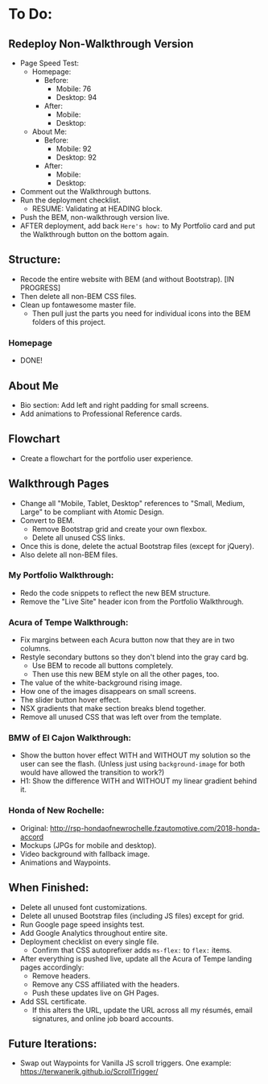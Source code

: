 # To Do:

## Redeploy Non-Walkthrough Version

- Page Speed Test:
  - Homepage:
    - Before:
      - Mobile: 76
      - Desktop: 94
    - After: 
      - Mobile: 
      - Desktop: 
  - About Me:
    - Before:
      - Mobile: 92
      - Desktop: 92
    - After: 
      - Mobile: 
      - Desktop: 
- Comment out the Walkthrough buttons.
- Run the deployment checklist.
  - RESUME: Validating at HEADING block.
- Push the BEM, non-walkthrough version live.
- AFTER deployment, add back `Here's how:` to My Portfolio card and put the Walkthrough button on the bottom again.

## Structure:

- Recode the entire website with BEM (and without Bootstrap). [IN PROGRESS]
- Then delete all non-BEM CSS files.
- Clean up fontawesome master file.
  - Then pull just the parts you need for individual icons into the BEM folders of this project.

### Homepage

- DONE!


## About Me

- Bio section: Add left and right padding for small screens.
- Add animations to Professional Reference cards.


## Flowchart

- Create a flowchart for the portfolio user experience.


## Walkthrough Pages

- Change all "Mobile, Tablet, Desktop" references to "Small, Medium, Large" to be compliant with Atomic Design.
- Convert to BEM.
  - Remove Bootstrap grid and create your own flexbox.
  - Delete all unused CSS links.
- Once this is done, delete the actual Bootstrap files (except for jQuery).
- Also delete all non-BEM files.

### My Portfolio Walkthrough:

- Redo the code snippets to reflect the new BEM structure.
- Remove the "Live Site" header icon from the Portfolio Walkthrough.


### Acura of Tempe Walkthrough:

- Fix margins between each Acura button now that they are in two columns.
- Restyle secondary buttons so they don't blend into the gray card bg.
  - Use BEM to recode all buttons completely.
  - Then use this new BEM style on all the other pages, too.
- The value of the white-background rising image.
- How one of the images disappears on small screens.
- The slider button hover effect.
- NSX gradients that make section breaks blend together.
- Remove all unused CSS that was left over from the template.


### BMW of El Cajon Walkthrough:

- Show the button hover effect WITH and WITHOUT my solution so the user can see the flash. (Unless just using `background-image` for both would have allowed the transition to work?)
- H1: Show the difference WITH and WITHOUT my linear gradient behind it.

### Honda of New Rochelle:

- Original: http://rsp-hondaofnewrochelle.fzautomotive.com/2018-honda-accord
- Mockups (JPGs for mobile and desktop).
- Video background with fallback image.
- Animations and Waypoints.


## When Finished:

- Delete all unused font customizations.
- Delete all unused Bootstrap files (including JS files) except for grid.
- Run Google page speed insights test.
- Add Google Analytics throughout entire site.
- Deployment checklist on every single file.
  - Confirm that CSS autoprefixer adds `ms-flex:` to `flex:` items.
- After everything is pushed live, update all the Acura of Tempe landing pages accordingly:
  - Remove headers.
  - Remove any CSS affiliated with the headers.
  - Push these updates live on GH Pages.
- Add SSL certificate.
  - If this alters the URL, update the URL across all my résumés, email signatures, and online job board accounts.


## Future Iterations:

- Swap out Waypoints for Vanilla JS scroll triggers. One example: https://terwanerik.github.io/ScrollTrigger/
